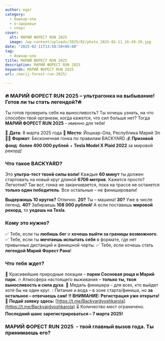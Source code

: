 ```yaml
---
author: egor
category:
  - йошкар-ола
  - о-здоровье
  - спорт
cover:
  alt: МАРИЙ ФОРЕСТ RUN 2025
  image: /wp-content/uploads/2025/02/photo_2025-02-11_16-49-39.jpg
date: "2025-02-11T13:50:58+00:00"
tag:
  - йошкар-ола
title: МАРИЙ ФОРЕСТ RUN 2025
description: МАРИЙ ФОРЕСТ RUN 2025
keywords: МАРИЙ ФОРЕСТ RUN 2025
url: /marij-forest-run-2025/

---
```

### **🔥 МАРИЙ ФОРЕСТ RUN 2025 – ультрагонка на выбывание! Готов ли ты стать легендой?🔥**

Ты готов проверить себя на выносливость? Ты хочешь узнать, на что способен твой организм, когда кажется, что сил больше нет? Тогда **МАРИЙ ФОРЕСТ RUN 2025** – именно для тебя!

📅 **Дата**: 8 марта 2025 года
📍 **Место**: Йошкар-Ола, Республика Марий Эл
🏃‍♂️ **Формат**: Бесконечная гонка по правилам BACKYARD
💰 **Призовой фонд**: **более 400 000 рублей** \+ **Tesla Model X Plaid 2022** за мировой рекорд!

### **Что такое BACKYARD?**

Это **ультра-тест твоей силы воли!** Каждые **60 минут** ты должен стартовать на новый круг длиной **6706 метров**. Кажется просто? Легкотня? Так вот, гонка не заканчивается, пока на трассе не останется **только один победитель**. Все остальные – не финишировали!

**Выдержишь 10 кругов?** Отлично.
**20?** Ты – машина!
**30?** Уже в числе легенд.
**40?** Забираешь **108 000 рублей!**
А если поставишь **мировой рекорд**, то **уедешь на Tesla**.

### **Кому это нужно?**

✅ Тебе, если ты **любишь бег** и **хочешь выйти за границы возможного**.
✅ Тебе, если ты **мечтаешь испытать себя** в формате, где нет привычных дистанций и финишной черты.
✅ Тебе, если хочешь стать **легендой Марий Форест Рана**!

### **Что тебя ждет?**

🌲 Красивейшие природные локации – **парки Сосновая роща и Марий парк**.
🔥 Атмосфера настоящего выживания – **только ты, твоя выносливость и сила духа**.
🏅 Медаль финишера – для всех, кто выйдет хотя бы на один круг.
💧 Питание и вода – в зоне старта/финиша, но **за остальное – отвечаешь сам!** **‼ ВНИМАНИЕ: Регистрация уже открыта!**
📲 **Подай заявку здесь:** [https://t.me/Backyardyoshkarola](https://t.me/Backyardyoshkarola)
⏳ Количество мест ограничено. **Последний шанс зарегистрироваться – 7 марта 2025!**

### **МАРИЙ ФОРЕСТ RUN 2025  -** твой **главный вызов года**. **Ты принимаешь его?**

